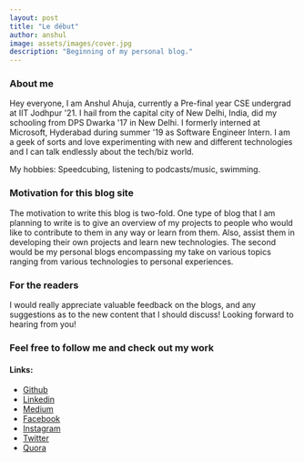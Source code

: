 ```yaml
---
layout: post
title: "Le début"
author: anshul
image: assets/images/cover.jpg
description: "Beginning of my personal blog."
---
```


### About me
Hey everyone, I am Anshul Ahuja, currently a Pre-final year CSE undergrad at IIT Jodhpur '21.
I hail from the capital city of New Delhi, India, did my schooling from DPS Dwarka '17 in New Delhi.
I formerly interned at Microsoft, Hyderabad during summer '19 as Software Engineer Intern.
I am a geek of sorts and love experimenting with new and different technologies and I can talk endlessly about the tech/biz world.

My hobbies: Speedcubing, listening to podcasts/music, swimming. 


### Motivation for this blog site
The motivation to write this blog is two-fold. 
One type of blog that I am planning to write is to give an overview of my projects to people who would like to contribute to them in any way or learn from them. Also, assist them in developing their own projects and learn new technologies.
The second would be my personal blogs encompassing my take on various topics ranging from various technologies to personal experiences.

### For the readers
I would really appreciate valuable feedback on the blogs, and any suggestions as to the new content that I should discuss!
Looking forward to hearing from you!

### Feel free to follow me and check out my work 

#### Links:
* [Github](https://github.com/anshulahuja98)
* [Linkedin](https://www.linkedin.com/in/anshul-ahuja/)
* [Medium](https://medium.com/@anshul.ahu)
* [Facebook](https://www.facebook.com/AnshulAhuja1998)
* [Instagram](https://www.instagram.com/__anshul_ahuja/)
* [Twitter](https://twitter.com/anshulahuja1998)
* [Quora](https://www.quora.com/profile/Anshul-Ahuja-1)



